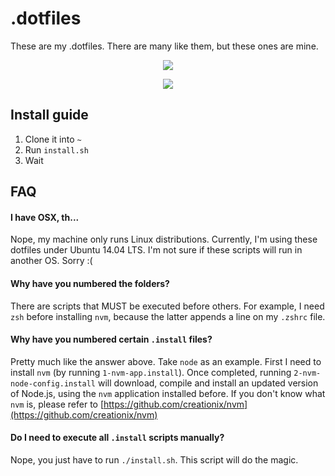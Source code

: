 # .dotfiles

These are my .dotfiles. There are many like them, but these ones are mine.

<p align="center">
   <img src="http://i7.minus.com/ibi0nIta1aUr7e.png">
</p>

<p align="center">
    <img src="http://i2.minus.com/iDUNrnDcYmj3k.png">
</p>

## Install guide

1. Clone it into `~`
2. Run `install.sh`
3. Wait

## FAQ

#### I have OSX, th...

Nope, my machine only runs Linux distributions. Currently, I'm using these 
dotfiles under Ubuntu 14.04 LTS. I'm not sure if these scripts will run in 
another OS. Sorry :(

#### Why have you numbered the folders?

There are scripts that MUST be executed before others. For example, I need `zsh` 
before installing `nvm`, because the latter appends a line on my `.zshrc` file.

#### Why have you numbered certain `.install` files?

Pretty much like the answer above. Take `node` as an example. First I need 
to install `nvm` (by running `1-nvm-app.install`). Once completed, running
`2-nvm-node-config.install` will download, compile and install an updated 
version of Node.js, using the `nvm` application installed before. If you don't 
know what `nvm` is, please refer to 
[https://github.com/creationix/nvm](https://github.com/creationix/nvm)

#### Do I need to execute all `.install` scripts manually?

Nope, you just have to run `./install.sh`. This script will do the magic.
